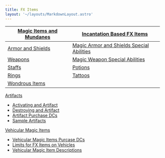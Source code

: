 ```yaml
---
title: FX Items
layout: '~/layouts/MarkdownLayout.astro'
---
```

| [ Magic Items and Mundanes](/arcana.d20.srd/fx.items/magic.items.and.mundanes) | [ Incantation Based FX Items](/arcana.d20.srd/fx.items/incantation.based.fx.items) |
|---|---|
| [ Armor and Shields ](/arcana.d20.srd/fx.items/armor.and.shields) | [ Magic Armor and Shields Special Abilities](/arcana.d20.srd/fx.items/magic.armor.and.shield.special.abilities) |
| [ Weapons ](/arcana.d20.srd/fx.items/weapons) | [ Magic Weapon Special Abilities](/arcana.d20.srd/fx.items/magic.weapon.special.abilities) |
| [ Staffs ](/arcana.d20.srd/fx.items/staffs) | [ Potions ](/arcana.d20.srd/fx.items/potions) |
| [ Rings ](/arcana.d20.srd/fx.items/rings) | [ Tattoos ](/arcana.d20.srd/fx.items/tattoos) |
| [ Wondrous Items ](/arcana.d20.srd/fx.items/wondrous.items) ||

[ Artifacts ](/arcana.d20.srd/fx.items/artifacts)

  * [ Activating and Artifact ](/arcana.d20.srd/fx.items/artifacts/activating.an.artifact)
  * [ Destroying and Artifact ](/arcana.d20.srd/fx.items/artifacts/destroying.an.artifact)
  * [ Artifact Purchase DCs ](/arcana.d20.srd/fx.items/artifacts/artifact.purchase.dcs)
  * [ Sample Artifacts ](/arcana.d20.srd/fx.items/artifacts/sample.artifacts)

[ Vehicular Magic Items ](/arcana.d20.srd/fx.items/vehicular.magic.items)

  * [ Vehicular Magic Items Purcase DCs ](/arcana.d20.srd/fx.items/vehicular.magic.items/vehicular.magic.items.purchase.dcs)
  * [ Limits for FX Items on Vehicles ](/arcana.d20.srd/fx.items/vehicular.magic.items/limits.for.fx.items.on.vehicles)
  * [ Vehicular Magic Item Descriptions ](/arcana.d20.srd/fx.items/vehicular.magic.items/vehicular.magic.items.descriptions)

